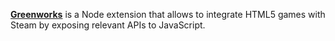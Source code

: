 [**Greenworks**](https://github.com/greenheartgames/greenworks) is a Node extension that allows to integrate HTML5 games with Steam by exposing relevant APIs to JavaScript.
